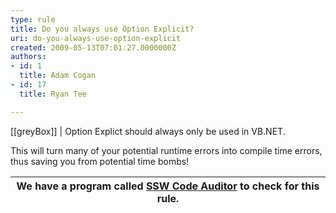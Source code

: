 ```yaml
---
type: rule
title: Do you always use Option Explicit?
uri: do-you-always-use-option-explicit
created: 2009-05-13T07:01:27.0000000Z
authors:
- id: 1
  title: Adam Cogan
- id: 17
  title: Ryan Tee

---
```


[[greyBox]]
| Option Explict should always only be used in VB.NET. 

This will turn many of your potential runtime errors into compile time errors, thus saving you from potential time bombs!


| We have a program called [SSW Code Auditor](http&#58;//www.ssw.com.au/ssw/CodeAuditor/Default.aspx) to check for this rule. |
| --- |
